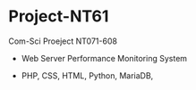 # Project-NT61
Com-Sci Proeject NT071-608 

- Web Server Performance Monitoring System 

- PHP, CSS, HTML, Python, MariaDB,
